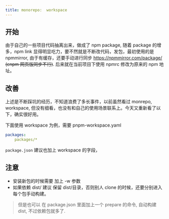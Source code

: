```yaml
---
title: monorepo:  workspace
---
```


## 开始

由于自己的一些项目代码抽离出来，做成了 npm package, 随着 package 的增多，npm link 显得明显吃力，要不然就是不断改代码，发包，最初使用的是 npmmirror, 由于有缓存，还要手动进行同步 https://npmmirror.com/package/ ~~(cnpm 网页版同步不行)~~. 后来就在当前项目下使用 npmrc 修改为原来的 npm 地址。

## 改善

上述是不断踩坑的经历，不知道浪费了多长事件，以前虽然看过 monrepo, workspace, 但没有细看，也没有和自己的使用场景联系上。今天又重新看了以下，确实很好用。

下面使用 workspace 为例，需要 pnpm-workspace.yaml

```yaml
packages:
	packages/*
```

`package.json` 建议也加上 workspace 的字段，

## 注意

- 安装新包的时候需要 加上 -w 参数
- 如果依赖 dist/ 建议 保留 dist/目录，否则别人 clone 的时候，还要分别进入每个包手动构建。

> 但是也可以 在 package.json 里面加上一个 prepare 的命令, 自动构建 dist, 不过依赖包就多了.
